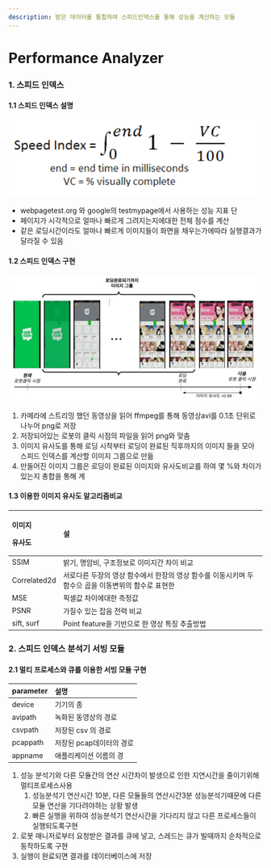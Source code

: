 ```yaml
---
description: 받은 데이터를 통합하여 스피드인덱스를 통해 성능을 계산하는 모듈
---
```


# Performance Analyzer

### 1. 스피드 인덱스

####     1.1 스피드 인덱스 설명 

![&#xC2A4;&#xD53C;&#xB4DC;&#xC778;&#xB371;&#xC2A4; &#xACC4;&#xC0B0; &#xACF5;&#xC2DD;](../.gitbook/assets/image%20%289%29.png)

* webpagetest.org 와 google의 testmypage에서 사용하는 성능 지표 단
* 페이지가 시각적으로 얼마나 빠르게 그려지는지에대한 전체 점수를 계산
* 같은 로딩시간이라도 얼마나 빠르게 이미지들이 화면을 채우는가에따라 실행결과가 달라질 수 있음

####    1.2 스피드 인덱스 구현 

![&#xC2A4;&#xD53C;&#xB4DC; &#xC778;&#xB371;&#xC2A4; &#xAD6C;&#xD604; &#xBC29;&#xBC95;](../.gitbook/assets/image.png)

1. 카메라에 스트리밍 했던 동영상을 읽어 ffmpeg를 통해 동영상avi를 0.1초 단위로 나누어 png로 저장
2. 저장되어있는 로봇의 클릭 시점의 파일을 읽어 png와 맞춤
3. 이미지 유사도를 통해 로딩 시작부터 로딩이 완료된 직후까지의 이미지 들을 모아 스피드 인덱스를 계산할 이미지 그룹으로 만듦
4. 만들어진 이미지 그룹은 로딩이 완료된 이미지와 유사도비교를 하여 몇 %와 차이가 있는지 총합을 통해 계

####    1.3 이용한 이미지 유사도 알고리즘비교 

<table>
  <thead>
    <tr>
      <th style="text-align:left">
        <p>&#xC774;&#xBBF8;&#xC9C0;</p>
        <p>&#xC720;&#xC0AC;&#xB3C4;</p>
      </th>
      <th style="text-align:left">&#xC124;</th>
    </tr>
  </thead>
  <tbody>
    <tr>
      <td style="text-align:left">SSIM</td>
      <td style="text-align:left">&#xBC1D;&#xAE30;, &#xBA85;&#xC554;&#xBE44;, &#xAD6C;&#xC870;&#xC815;&#xBCF4;&#xB85C;
        &#xC774;&#xBBF8;&#xC9C0;&#xAC04; &#xCC28;&#xC774; &#xBE44;&#xAD50;</td>
    </tr>
    <tr>
      <td style="text-align:left">Correlated2d</td>
      <td style="text-align:left">&#xC11C;&#xB85C;&#xB2E4;&#xB978; &#xB450;&#xC7A5;&#xC758; &#xC601;&#xC0C1;
        &#xD568;&#xC218;&#xC5D0;&#xC11C; &#xD55C;&#xC7A5;&#xC758; &#xC601;&#xC0C1;
        &#xD568;&#xC218;&#xB97C; &#xC774;&#xB3D9;&#xC2DC;&#xD0A4;&#xBA70; &#xB450;
        &#xD568;&#xC218;&#xC73C; &#xACF1;&#xC744; &#xC774;&#xB3D9;&#xBCC0;&#xC704;&#xC758;
        &#xD568;&#xC218;&#xB85C; &#xD45C;&#xD604;&#xD55C;</td>
    </tr>
    <tr>
      <td style="text-align:left">MSE</td>
      <td style="text-align:left">&#xD53D;&#xC140;&#xAC12; &#xCC28;&#xC774;&#xC5D0;&#xB300;&#xD55C; &#xCE21;&#xC815;&#xAC12;</td>
    </tr>
    <tr>
      <td style="text-align:left">PSNR</td>
      <td style="text-align:left">&#xAC00;&#xC9C8;&#xC218; &#xC788;&#xB294; &#xC7A1;&#xC74C; &#xC804;&#xB825;
        &#xBE44;&#xAD50;</td>
    </tr>
    <tr>
      <td style="text-align:left">sift, surf</td>
      <td style="text-align:left">Point feature&#xC744; &#xAE30;&#xBC18;&#xC73C;&#xB85C; &#xD55C; &#xC601;&#xC0C1;
        &#xD2B9;&#xC9D5; &#xCD94;&#xCD9C;&#xBC29;&#xBC95;</td>
    </tr>
  </tbody>
</table>



### 2. 스피드 인덱스 분석기 서빙 모듈

####    2.1 멀티 프로세스와 큐를 이용한 서빙 모듈 구현 

| parameter | 설명  |
| :--- | :--- |
| device | 기기의 종 |
| avipath | 녹화된 동영상의 경로 |
| csvpath | 저장된 csv 의 경로 |
| pcappath | 저장된 pcap데이터의 경로 |
| appname | 애플리케이션 이름의 경 |

1. 성능 분석기와 다른 모듈간의 연산 시간차이 발생으로 인한 지연시간을 줄이기위해 멀티프로세스사용  
   1. 성능분석기 연산시간 10분, 다른 모듈들의 연산시간3분 성능분석기때문에 다른 모듈 연산을 기다려야하는 상황 발생
   2. 빠른 실행을 위하여 성능분석기 연산시간을 기다리지 않고 다른 프로세스들이 실행되도록구현 
2. 로봇 매니저로부터 요청받은 결과를 큐에 넣고, 스레드는 큐가 빌때까지 순차적으로 동작하도록 구현
3. 실행이 완료되면 결과를 데이터베이스에 저장 

